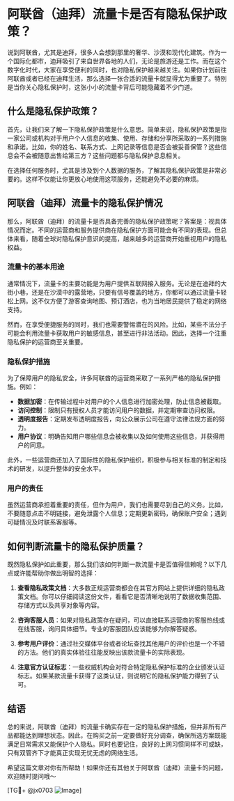 # 阿联酋（迪拜）流量卡是否有隐私保护政策？

说到阿联酋，尤其是迪拜，很多人会想到那里的奢华、沙漠和现代化建筑。作为一个国际化都市，迪拜吸引了来自世界各地的人们，无论是旅游还是工作。而在这个数字化时代，大家在享受便利的同时，也对隐私保护越来越关注。如果你计划前往阿联酋或者已经在迪拜生活，那么选择一张合适的流量卡就显得尤为重要了。特别是当你关心隐私保护时，这张小小的流量卡背后可能隐藏着不少门道。

## 什么是隐私保护政策？

首先，让我们来了解一下隐私保护政策是什么意思。简单来说，隐私保护政策是指一家公司或机构对于用户个人信息的收集、使用、存储和分享所采取的一系列措施和承诺。比如，你的姓名、联系方式、上网记录等信息是否会被妥善保管？这些信息会不会被随意出售给第三方？这些问题都与隐私保护息息相关。

在选择任何服务时，尤其是涉及到个人数据的服务，了解其隐私保护政策是非常必要的。这样不仅能让你更放心地使用这项服务，还能避免不必要的麻烦。

## 阿联酋（迪拜）流量卡的隐私保护情况

那么，阿联酋（迪拜）的流量卡是否具备完善的隐私保护政策呢？答案是：视具体情况而定。不同的运营商和服务提供商在隐私保护方面可能会有不同的表现。但总体来看，随着全球对隐私保护意识的提高，越来越多的运营商开始重视用户的隐私权益。

### 流量卡的基本用途

通常情况下，流量卡的主要功能是为用户提供互联网接入服务。无论是在迪拜的大街小巷，还是在沙漠中的露营地，只要有信号覆盖的地方，你都可以通过流量卡轻松上网。这不仅方便了游客查询地图、预订酒店，也为当地居民提供了稳定的网络支持。

然而，在享受便捷服务的同时，我们也需要警惕潜在的风险。比如，某些不法分子可能会利用流量卡获取用户的敏感信息，甚至进行非法活动。因此，选择一个注重隐私保护的运营商至关重要。

### 隐私保护措施

为了保障用户的隐私安全，许多阿联酋的运营商采取了一系列严格的隐私保护措施。例如：

- **数据加密**：在传输过程中对用户的个人信息进行加密处理，防止信息被截取。
- **访问控制**：限制只有授权人员才能访问用户的数据，并定期审查访问权限。
- **透明度报告**：定期发布透明度报告，向公众展示公司在遵守法律法规方面的努力。
- **用户协议**：明确告知用户哪些信息会被收集以及如何使用这些信息，并获得用户的同意。

此外，一些运营商还加入了国际性的隐私保护组织，积极参与相关标准的制定和技术的研发，以提升整体的安全水平。

### 用户的责任

虽然运营商承担着重要的责任，但作为用户，我们也需要尽到自己的义务。比如，不要随意点击不明链接，避免泄露个人信息；定期更新密码，确保账户安全；遇到可疑情况及时联系客服等。

## 如何判断流量卡的隐私保护质量？

既然隐私保护如此重要，那么我们该如何判断一款流量卡是否值得信赖呢？以下几点或许能帮助你做出明智的选择：

1. **查看隐私政策文档**：大多数正规运营商都会在其官方网站上提供详细的隐私政策文档。你可以仔细阅读这份文件，看看它是否清晰地说明了数据收集范围、存储方式以及共享对象等内容。

2. **咨询客服人员**：如果对隐私政策存在疑问，可以直接联系运营商的客服热线或在线客服，询问具体细节。专业的客服团队应该能够为你解答疑惑。

3. **参考用户评价**：通过社交媒体平台或者论坛查找其他用户的评价也是一个不错的方法。他们的真实体验往往能反映出该款流量卡的实际表现。

4. **注意官方认证标志**：一些权威机构会对符合特定隐私保护标准的企业颁发认证标志。如果某款流量卡获得了这类认证，则说明它的隐私保护能力得到了认可。

## 结语

总的来说，阿联酋（迪拜）的流量卡确实存在一定的隐私保护措施，但并非所有产品都能达到理想状态。因此，在购买之前一定要做好充分调查，确保所选方案既能满足日常需求又能保护个人隐私。同时也要记住，良好的上网习惯同样不可或缺，只有双管齐下才能真正实现无忧无虑的网络生活。

希望这篇文章对你有所帮助！如果你还有其他关于阿联酋（迪拜）流量卡的问题，欢迎随时提问哦～

[TG💪+ @jx0703 ![Image](https://github.com/user-attachments/assets/dbca1d08-cadb-493c-b0ec-ad6f7a83f270)]
